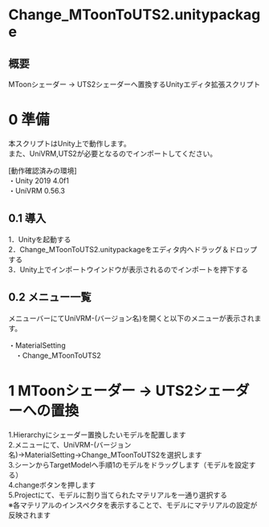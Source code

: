 # Change_MToonToUTS2.unitypackage
## 概要
MToonシェーダー → UTS2シェーダーへ置換するUnityエディタ拡張スクリプト<br>

# 0 準備
本スクリプトはUnity上で動作します。<br>
また、UniVRM,UTS2が必要となるのでインポートしてください。<br>

[動作確認済みの環境]<br>
・Unity 2019 4.0f1<br>
・UniVRM 0.56.3<br>

## 0.1 導入
1．Unityを起動する<br>
2．Change_MToonToUTS2.unitypackageをエディタ内へドラッグ＆ドロップする<br>
3．Unity上でインポートウインドウが表示されるのでインポートを押下する<br>

## 0.2 メニュー一覧
メニューバーにてUniVRM-(バージョン名)を開くと以下のメニューが表示されます。<br>

・MaterialSetting<br>
　・Change_MToonToUTS2<br>

# 1 MToonシェーダー → UTS2シェーダーへの置換

1.Hierarchyにシェーダー置換したいモデルを配置します<br>
2.メニューにて、UniVRM-(バージョン名)→MaterialSetting→Change_MToonToUTS2を選択します<br>
3.シーンからTargetModelへ手順1のモデルをドラッグします（モデルを設定する）<br>
4.changeボタンを押します<br>
5.Projectにて、モデルに割り当てられたマテリアルを一通り選択する<br>
※各マテリアルのインスペクタを表示することで、モデルにマテリアルの設定が反映されます<br>
